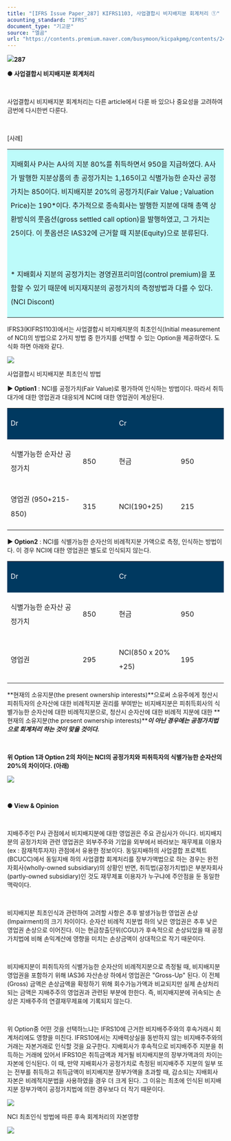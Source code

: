 ```yaml
---
title: "[IFRS Issue Paper_287] KIFRS1103, 사업결합시 비지배지분 회계처리 ①"
acounting_standard: "IFRS"
document_type: "기고문"
source: "엘곰"
url: "https://contents.premium.naver.com/busymoon/kicpakpmg/contents/241111152128325df"
---
```

![](https://n2.news.naver.com/l.gif?type=content)**287**

**● 사업결합시 비지배지분 회계처리**

**​**

사업결합시 비지배지분 회계처리는 다른 article에서 다룬 바 있으나 중요성을 고려하여 금번에 다시한번 다룬다.

​

\[사례\]

<table style=""><tbody><tr><td colspan="3" rowspan="1" style="width: 100.0%; height: 129.0px;  background-color: #bdfbfa;"><div><p style="line-height:2.0;"><span style="">지배회사 P사는 A사의 지분 80%를 취득하면서 950을 지급하였다. A사가 발행한 지분상품의 총 공정가치는 1,165이고 식별가능한 순자산 공정가치는 850이다. 비지배지분 20%의 공정가치(Fair Value ; Valuation Price)는 190*이다. 추가적으로 종속회사는 발행한 지분에 대해 총액 상환방식의 풋옵션(gross settled call option)을 발행하였고, 그 가치는 25이다. 이 풋옵션은 IAS32에 근거할 때 지분(Equity)으로 분류된다.</span></p></div><div><p style="line-height:2.0;"><span style="">​</span></p></div><div><p style="line-height:2.0;"><span style="">* 지배회사 지분의 공정가치는 경영권프리미엄(control premium)을 포함할 수 있기 때문에 비지재지분의 공정가치의 측정방법과 다를 수 있다. (NCI Discont)</span></p></div></td></tr></tbody></table>

IFRS3(KIFRS1103)에서는 사업결합시 비지배지분의 최초인식(Initial measurement of NCI)의 방법으로 2가지 방법 중 한가지를 선택할 수 있는 Option을 제공하였다. 도식화 하면 아래와 같다.

![](https://scs-phinf.pstatic.net/MjAyNDExMTFfMjA0/MDAxNzMxMzAxOTcwMjMw.WpXack0eyBjPHqYvUdUSNunFsIMzuTqCU-abCrOSc7og.4fXsOTbMFepfppbFqWnOZ7fyXId02EtE947PRdS-KIUg.PNG/image.png?type=w800)

사업결합시 비지배지분 최초인식 방법

**▶ Option1** : NCI를 공정가치(Fair Value)로 평가하여 인식하는 방법이다. 따라서 취득대가에 대한 영업권과 대응되게 NCI에 대한 영업권이 계상된다.

<table style=""><tbody><tr><td colspan="2" rowspan="1" style="width: 50.0%; height: 43.0px;  background-color: #003960;"><div><p style="line-height:2.1;"><span style="color:#ffffff;">Dr</span></p></div></td><td colspan="2" rowspan="1" style="width: 50.0%; height: 43.0px;  background-color: #003960;"><div><p style="line-height:2.1;"><span style="color:#ffffff;">Cr</span></p></div></td></tr><tr><td colspan="1" rowspan="1" style="width: 33.24%; height: 43.0px;  "><div><p style="line-height:2.1;"><span style="">식별가능한 순자산 공정가치</span></p></div></td><td colspan="1" rowspan="1" style="width: 16.76%; height: 43.0px;  "><div><p style="line-height:2.1;"><span style="">850</span></p></div></td><td colspan="1" rowspan="1" style="width: 28.53%; height: 43.0px;  "><div><p style="line-height:2.1;"><span style="">현금</span></p></div></td><td colspan="1" rowspan="1" style="width: 21.47%; height: 43.0px;  "><div><p style="line-height:2.1;"><span style="">950</span></p></div></td></tr><tr><td colspan="1" rowspan="1" style="width: 33.24%; height: 43.0px;  "><div><p style="line-height:2.1;"><span style="">영업권 (950+215-850)</span></p></div></td><td colspan="1" rowspan="1" style="width: 16.76%; height: 43.0px;  "><div><p style="line-height:2.1;"><span style="">315</span></p></div></td><td colspan="1" rowspan="1" style="width: 28.53%; height: 43.0px;  "><div><p style="line-height:2.1;"><span style="">NCI(190+25)</span></p></div></td><td colspan="1" rowspan="1" style="width: 21.47%; height: 43.0px;  "><div><p style="line-height:2.1;"><span style="">215</span></p></div></td></tr></tbody></table>

**▶ Option2** : NCI를 식별가능한 순자산의 비례적지분 가액으로 측정, 인식하는 방법이다. 이 경우 NCI에 대한 영업권은 별도로 인식되지 않는다.

<table style=""><tbody><tr><td colspan="2" rowspan="1" style="width: 50.0%; height: 43.0px;  background-color: #003960;"><div><p style="line-height:2.1;"><span style="color:#ffffff;">Dr</span></p></div></td><td colspan="2" rowspan="1" style="width: 50.0%; height: 43.0px;  background-color: #003960;"><div><p style="line-height:2.1;"><span style="color:#ffffff;">Cr</span></p></div></td></tr><tr><td colspan="1" rowspan="1" style="width: 33.24%; height: 43.0px;  "><div><p style="line-height:2.1;"><span style="">식별가능한 순자산 공정가치</span></p></div></td><td colspan="1" rowspan="1" style="width: 16.76%; height: 43.0px;  "><div><p style="line-height:2.1;"><span style="">850</span></p></div></td><td colspan="1" rowspan="1" style="width: 28.53%; height: 43.0px;  "><div><p style="line-height:2.1;"><span style="">현금</span></p></div></td><td colspan="1" rowspan="1" style="width: 21.47%; height: 43.0px;  "><div><p style="line-height:2.1;"><span style="">950</span></p></div></td></tr><tr><td colspan="1" rowspan="1" style="width: 33.24%; height: 43.0px;  "><div><p style="line-height:2.1;"><span style="">영업권</span></p></div></td><td colspan="1" rowspan="1" style="width: 16.76%; height: 43.0px;  "><div><p style="line-height:2.1;"><span style="">295</span></p></div></td><td colspan="1" rowspan="1" style="width: 28.53%; height: 43.0px;  "><div><p style="line-height:2.1;"><span style="">NCI(850 x 20% +25)</span></p></div></td><td colspan="1" rowspan="1" style="width: 21.47%; height: 43.0px;  "><div><p style="line-height:2.1;"><span style="">195</span></p></div></td></tr></tbody></table>

**현재의 소유지분(the present ownership interests)**으로써 소유주에게 청산시 피취득자의 순자산에 대한 비례적지분 권리를 부여받는 비지배지분은 피취득회사의 식별가능한 순자산에 대한 비례적지분으로, 청산시 순자산에 대한 비례적 지분에 대한 **현재의 소유지분(the present ownership interests)*****이 아닌 경우에는 공정가치법으로 회계처리 하는 것이 맞을 것이다.***

**​**

**위 Option 1과 Option 2의 차이는 NCI의 공정가치와 피취득자의 식별가능한 순자산의 20%의 차이이다. (아래)**

![](https://scs-phinf.pstatic.net/MjAyNDExMTFfMjE1/MDAxNzMxMzA0ODAwNjMz.68-Ajj8bHruEMB_mz4s1ZOr7Wb27ftLliTdCRl8SE4Ug.k-lPOezRRfKApN0_33iX8ipDe0roaKDM-WKzpGfVZzAg.PNG/image.png?type=w800)

**​**

**● View & Opinion**

​

지배주주인 P사 관점에서 비지배지분에 대한 영업권은 주요 관심사가 아니다. 비지배지분의 공정가치와 관련 영업권은 외부주주와 기업을 외부에서 바라보는 재무제표 이용자(ex : 잠재적투자자) 관점에서 유용한 정보이다. 동일지배하의 사업결합 프로젝트(BCUCC)에서 동일지배 하의 사업결합 회계처리를 장부가액법으로 하는 경우는 완전자회사(wholly-owned subsidiary)의 상황인 반면, 취득법(공정가치법)은 부분자회사(partly-owned subsidiary)인 것도 재무제표 이용자가 누구냐에 주안점을 둔 동일한 맥락이다.

​

비지배지분 최초인식과 관련하여 고려할 사항은 추후 발생가능한 영업권 손상(Impairment)의 크기 차이이다. 순자산 비례적 지분법 하의 낮은 영업권은 추후 낮은 영업권 손상으로 이어진다. 이는 현금창출단위(CGU)가 후속적으로 손상되었을 때 공정가치법에 비해 손익계산에 영향을 미치는 손상금액이 상대적으로 작기 때문이다.

​

비지배지분이 피취득자의 식별가능한 순자산의 비례적지분으로 측정될 때, 비지배지분 영업권을 포함하기 위해 IAS36 자산손상 하에서 영업권은 "Gross-Up" 된다. 이 전체(Gross) 금액은 손상금액을 확정하기 위해 회수가능가액과 비교되지만 실제 손상처리되는 금액은 지배주주의 영업권과 관련된 부분에 한한다. 즉, 비지배지분에 귀속되는 손상은 지배주주의 연결재무제표에 기록되지 않는다.

​

위 Option중 어떤 것을 선택하느냐는 IFRS10에 근거한 비지배주주와의 후속거래시 회계처리에도 영향을 미친다. IFRS10에서는 지배력상실을 동반하지 않는 비지배주주와의 거래는 자본거래로 인식할 것을 요구한다. 지배회사가 후속적으로 비지배주주 지분을 취득하는 거래에 있어서 IFRS10은 취득금액과 제거될 비지배지분의 장부가액과의 차이는 자본에 인식된다. 이 때, 만약 지배회사가 공정가치로 측정된 비지배주주 지분의 일부 또는 전부를 취득하고 취득금액이 비지배지분 장부가액을 초과할 때, 감소되는 지배회사 자본은 비례적지분법을 사용하였을 경우 더 크게 된다. 그 이유는 최초에 인식된 비지배지분 장부가액이 공정가치법에 의한 경우보다 더 작기 때문이다.

![](https://scs-phinf.pstatic.net/MjAyNDExMTFfMTY5/MDAxNzMxMzA5NzcwMjc0.sBG5f635XRvBZh8qPWiW1zntuT37qvtvjrtiJWMcInwg.tJpfUGXFw0kTp8cDiUKcx2rvg5TCkGPdL6nGl7C9sQwg.PNG/image.png?type=w800)

NCI 최초인식 방법에 따른 후속 회계처리의 자본영향

[![](https://storep-phinf.pstatic.net/cafe_004/original_3.png?type=p50_50)](https://contents.premium.naver.com/busymoon/kicpakpmg/contents/#)

​